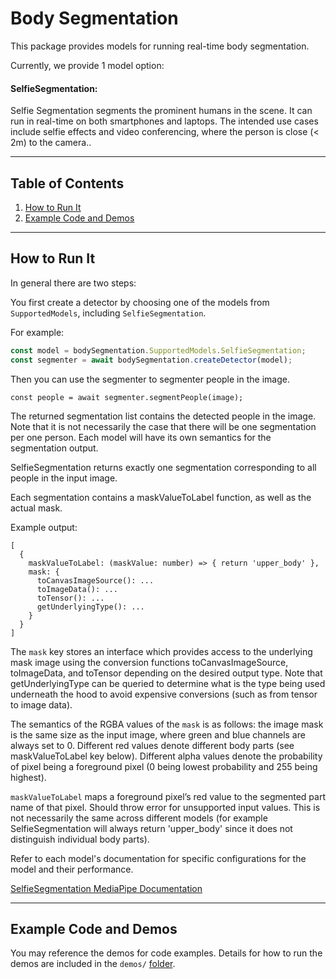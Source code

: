 # Body Segmentation

This package provides models for running real-time body segmentation.

Currently, we provide 1 model option:

#### SelfieSegmentation:

Selfie Segmentation segments the prominent humans in the scene. It can run in real-time on both smartphones and laptops. The intended use cases include selfie effects and video conferencing, where the person is close (< 2m) to the camera..

-------------------------------------------------------------------------------
## Table of Contents
1. [How to Run It](#how-to-run-it)
2. [Example Code and Demos](#example-code-and-demos)

-------------------------------------------------------------------------------
## How to Run It
In general there are two steps:

You first create a detector by choosing one of the models from `SupportedModels`,
including `SelfieSegmentation`.

For example:

```javascript
const model = bodySegmentation.SupportedModels.SelfieSegmentation;
const segmenter = await bodySegmentation.createDetector(model);
```

Then you can use the segmenter to segmenter people in the image.

```
const people = await segmenter.segmentPeople(image);
```

The returned segmentation list contains the detected people in the image.
Note that it is not necessarily the case that there will be one segmentation per
one person. Each model will have its own semantics for the segmentation output.

SelfieSegmentation returns exactly one segmentation corresponding to all people in the input image.

Each segmentation contains a maskValueToLabel function, as well as the actual mask.

Example output:
```
[
  {
    maskValueToLabel: (maskValue: number) => { return 'upper_body' },
    mask: {
      toCanvasImageSource(): ...
      toImageData(): ...
      toTensor(): ...
      getUnderlyingType(): ...
    }
  }
]
```

The `mask` key stores an interface which provides access to the underlying mask image using the conversion functions toCanvasImageSource, toImageData, and toTensor depending on the desired output type. Note that getUnderlyingType can be queried to determine what is the type being used underneath the hood to avoid expensive conversions (such as from tensor to image data).

The semantics of the RGBA values of the `mask` is as follows: the image mask is the same size as the input image, where green and blue channels are always set to 0. Different red values denote different body parts (see maskValueToLabel key below). Different alpha values denote the probability of pixel being a foreground pixel (0 being lowest probability and 255 being highest).

`maskValueToLabel` maps a foreground pixel’s red value to the segmented part name of that pixel. Should throw error for unsupported input values. This is not necessarily the same across different models (for example SelfieSegmentation will always return 'upper_body' since it does not distinguish individual body parts).

Refer to each model's documentation for specific configurations for the model
and their performance.

[SelfieSegmentation MediaPipe Documentation](https://github.com/tensorflow/tfjs-models/tree/master/body-segmentation/src/selfie_segmentation_mediapipe)

-------------------------------------------------------------------------------

## Example Code and Demos
You may reference the demos for code examples. Details for how to run the demos
are included in the `demos/`
[folder](https://github.com/tensorflow/tfjs-models/tree/master/body-segmentation/demos).
